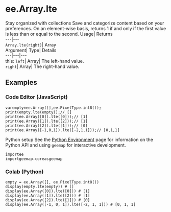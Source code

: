  
#  ee.Array.lte 
Stay organized with collections  Save and categorize content based on your preferences. 
On an element-wise basis, returns 1 if and only if the first value is less than or equal to the second. Usage| Returns  
---|---  
`Array.lte(right)`| Array  
Argument| Type| Details  
---|---|---  
this: `left`| Array| The left-hand value.  
`right`| Array| The right-hand value.  
## Examples
### Code Editor (JavaScript)
```
varempty=ee.Array([],ee.PixelType.int8());
print(empty.lte(empty));// []
print(ee.Array([0]).lte([0]));// [1]
print(ee.Array([1]).lte([2]));// [1]
print(ee.Array([2]).lte([1]));// [0]
print(ee.Array([-1,0,1]).lte([-2,1,1]));// [0,1,1]
```

Python setup
See the [ Python Environment](https://developers.google.com/earth-engine/guides/python_install) page for information on the Python API and using `geemap` for interactive development.
```
importee
importgeemap.coreasgeemap
```

### Colab (Python)
```
empty = ee.Array([], ee.PixelType.int8())
display(empty.lte(empty)) # []
display(ee.Array([0]).lte([0])) # [1]
display(ee.Array([1]).lte([2])) # [1]
display(ee.Array([2]).lte([1])) # [0]
display(ee.Array([-1, 0, 1]).lte([-2, 1, 1])) # [0, 1, 1]
```

